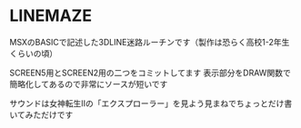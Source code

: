 # LINEMAZE
MSXのBASICで記述した3DLINE迷路ルーチンです（製作は恐らく高校1-2年生くらいの頃）

SCREEN5用とSCREEN2用の二つをコミットしてます
表示部分をDRAW関数で簡略化してあるので非常にソースが短いです

サウンドは女神転生Ⅱの「エクスプローラー」を見よう見まねでちょっとだけ書いてみただけです
